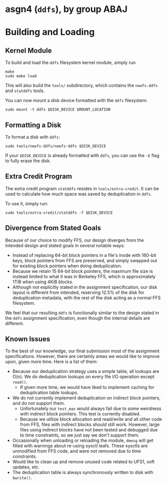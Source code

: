 # asgn4 (`ddfs`), by group ABAJ

# Building and Loading

## Kernel Module
To build and load the `ddfs` filesystem kernel module, simply run
```
make
sudo make load
```

This will also build the `tools/` subdirectory, which contains the `newfs-ddfs` and `statddfs` tools.

You can now mount a disk device formatted with the `ddfs` filesystem:
```
sudo mount -t ddfs $DISK_DEVICE $MOUNT_LOCATION
```

## Formatting a Disk

To format a disk with `ddfs`:
```
sudo tools/newfs-ddfs/newfs-ddfs $DISK_DEVICE
```

If your `$DISK_DEVICE` is already formatted with `ddfs`, you can use the `-E` flag to fully erase the disk.

## Extra Credit Program

The extra credit program `statddfs` resides in `tools/extra-credit`. It can be used to calculate how much space was saved by deduplication in `ddfs`.

To use it, simply run:
```
sudo tools/extra-credit/statddfs -f $DISK_DEVICE
```

## Divergence from Stated Goals
Because of our choice to modify FFS, our design diverges from the intended design and stated goals in several notable ways:

* Instead of replacing 64-bit block pointers in a file's inode with 160-bit keys, block pointers from FFS are preserved, and simply swapped out for existing block pointers when doing deduplication.
* Because we retain 15 64-bit block pointers, the maximum file size is instead limited to what it was in Berkeley FFS, which is approximately 1TiB when using 4KiB blocks.
* Although not explicitly stated in the assignment specification, our disk layout is different from intended, reserving 12.5% of the disk for deduplication metadata, with the rest of the disk acting as a normal FFS filesystem.

We feel that our resulting `ddfs` is functionally similar to the design stated in the `ddfs` assignment specification, even though the internal details are different.

## Known Issues
To the best of our knowledge, our final submission most of the assignment specifications. However, there are certainly areas we would like to improve upon, given more time. Here is a list of them:

* Because our deduplication strategy uses a simple table, all lookups are O(n). We do deduplication lookups on every file I/O operation except `read()`. 
    * If given more time, we would have liked to implement caching for deduplication table lookups.
* We do not currently implement deduplication on indirect block pointers, and do not support them.
    * Unfortunately our `test_max` would always fail due to some weirdness with indirect block pointers. This test is currently disabled.
    * Because we utilize block allocation and read/write and all other code from FFS, files with indirect blocks _should_ still work. However, large files using indirect blocks have not been tested and debugged due to time constraints, so we just say we don't support them.
* Occasionally when unloading or reloading the module, `dmesg` will get filled with warnings about re-using sysctl leafs. These sysctls are unmodified from FFS code, and were not removed due to time constraints.
* Would like to clean up and remove unused code related to UFS1, soft updates, etc.
* The deduplication table is always synchronously written to disk with `bwrite()`. 
